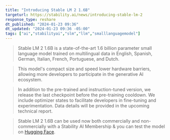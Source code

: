 ```yaml
---
title: "Introducing Stable LM 2 1.6B"
targeturl: https://stability.ai/news/introducing-stable-lm-2
response_type: reshare
dt_published: "2024-01-23 09:36"
dt_updated: "2024-01-23 09:36 -05:00"
tags: ["ai","stabilityai","slm","llm","smalllanguagemodel"]
---
```


> Stable LM 2 1.6B is a state-of-the-art 1.6 billion parameter small language model trained on multilingual data in English, Spanish, German, Italian, French, Portuguese, and Dutch.

> This model's compact size and speed lower hardware barriers, allowing more developers to participate in the generative AI ecosystem.

> In addition to the pre-trained and instruction-tuned version, we release the last checkpoint before the pre-training cooldown. We include optimizer states to facilitate developers in fine-tuning and experimentation. Data details will be provided in the upcoming technical report.

> Stable LM 2 1.6B can be used now both commercially and non-commercially with a Stability AI Membership & you can test the model on [Hugging Face](https://huggingface.co/spaces/stabilityai/stablelm-2-1_6b-zephyr).

